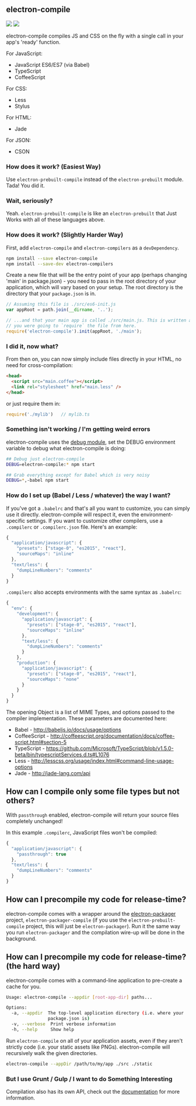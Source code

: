 ## electron-compile

![](https://img.shields.io/npm/dm/electron-compile.svg) <a href="http://electron.github.io/electron-compile/docs">![](http://electron.github.io/electron-compile/docs/badge.svg)</a>

electron-compile compiles JS and CSS on the fly with a single call in your app's 'ready' function.

For JavaScript:

* JavaScript ES6/ES7 (via Babel)
* TypeScript
* CoffeeScript

For CSS:

* Less
* Stylus

For HTML:

* Jade

For JSON:

* CSON

### How does it work? (Easiest Way)

Use `electron-prebuilt-compile` instead of the `electron-prebuilt` module. Tada! You did it.

### Wait, seriously?

Yeah. `electron-prebuilt-compile` is like an `electron-prebuilt` that Just Works with all of these languages above.

### How does it work? (Slightly Harder Way)

First, add `electron-compile` and `electron-compilers` as a `devDependency`.

```sh
npm install --save electron-compile
npm install --save-dev electron-compilers
```

Create a new file that will be the entry point of your app (perhaps changing 'main' in package.json) - you need to pass in the root directory of your application, which will vary based on your setup. The root directory is the directory that your `package.json` is in.

```js
// Assuming this file is ./src/es6-init.js
var appRoot = path.join(__dirname, '..');

// ...and that your main app is called ./src/main.js. This is written as if
// you were going to `require` the file from here.
require('electron-compile').init(appRoot, './main');
```


### I did it, now what?

From then on, you can now simply include files directly in your HTML, no need for cross-compilation:

```html
<head>
  <script src="main.coffee"></script>
  <link rel="stylesheet" href="main.less" />
</head>
```

or just require them in:

```js
require('./mylib')   // mylib.ts
```

### Something isn't working / I'm getting weird errors

electron-compile uses the [debug module](https://github.com/visionmedia/debug), set the DEBUG environment variable to debug what electron-compile is doing:

```sh
## Debug just electron-compile
DEBUG=electron-compile:* npm start

## Grab everything except for Babel which is very noisy
DEBUG=*,-babel npm start
```

### How do I set up (Babel / Less / whatever) the way I want?

If you've got a `.babelrc` and that's all you want to customize, you can simply use it directly. electron-compile will respect it, even the environment-specific settings. If you want to customize other compilers, use a `.compilerc` or `.compilerc.json` file. Here's an example:

```js
{
  "application/javascript": {
    "presets": ["stage-0", "es2015", "react"],
    "sourceMaps": "inline"
  },
  "text/less": {
    "dumpLineNumbers": "comments"
  }
}
```

`.compilerc` also accepts environments with the same syntax as `.babelrc`:

```js
{
  "env": {
    "development": {
      "application/javascript": {
        "presets": ["stage-0", "es2015", "react"],
        "sourceMaps": "inline"
      },
      "text/less": {
        "dumpLineNumbers": "comments"
      }
    },
    "production": {
      "application/javascript": {
        "presets": ["stage-0", "es2015", "react"],
        "sourceMaps": "none"
      }
    }
  }
}
```

The opening Object is a list of MIME Types, and options passed to the compiler implementation. These parameters are documented here:

* Babel - http://babeljs.io/docs/usage/options
* CoffeeScript - http://coffeescript.org/documentation/docs/coffee-script.html#section-5
* TypeScript - https://github.com/Microsoft/TypeScript/blob/v1.5.0-beta/bin/typescriptServices.d.ts#L1076
* Less - http://lesscss.org/usage/index.html#command-line-usage-options
* Jade - http://jade-lang.com/api

## How can I compile only some file types but not others?

With `passthrough` enabled, electron-compile will return your source files completely unchanged!

In this example `.compilerc`, JavaScript files won't be compiled:

```js
{
  "application/javascript": {
    "passthrough": true
  },
  "text/less": {
    "dumpLineNumbers": "comments"
  }
}
```

## How can I precompile my code for release-time?

electron-compile comes with a wrapper around the [electron-packager](https://github.com/electron-userland/electron-packager) project, `electron-packager-compile` (if you use the `electron-prebuilt-compile` project, this will just be `electron-packager`). Run it the same way you run `electron-packager` and the compilation wire-up will be done in the background.

## How can I precompile my code for release-time? (the hard way)

electron-compile comes with a command-line application to pre-create a cache for you.

```sh
Usage: electron-compile --appdir [root-app-dir] paths...

Options:
  -a, --appdir  The top-level application directory (i.e. where your
                package.json is)
  -v, --verbose  Print verbose information
  -h, --help     Show help
```

Run `electron-compile` on all of your application assets, even if they aren't strictly code (i.e. your static assets like PNGs). electron-compile will recursively walk the given directories.

```sh
electron-compile --appDir /path/to/my/app ./src ./static
```

### But I use Grunt / Gulp / I want to do Something Interesting

Compilation also has its own API, check out the [documentation](http://electron.github.io/electron-compile/docs/) for more information.
